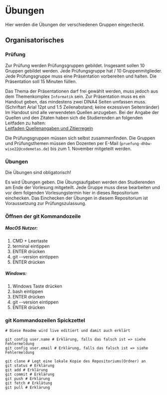 # Übungen
Hier werden die Übungen der verschiedenen Gruppen eingecheckt.

## Organisatorisches

### Prüfung

Zur Prüfung werden Prüfungsgruppen gebildet. Insgesamt sollen 10 Gruppen gebildet werden.
Jede Prüfungsgruppe hat <Anzahl der Studierenden> / 10 Gruppenmitglieder.
Jede Prüfungsgruppe muss eine Präsentation vorbereiten und halten. Die Präsentation soll
15 Minuten füllen.

Das Thema der Präsentationen darf frei gewählt werden, muss jedoch aus dem Themenkomplex `Informatik` sein.
Zur Präsentation muss es ein Handout geben, das mindestens zwei DINA4 Seiten umfassen muss. (Schriftart Arial 12pt und 1.5 Zeilenabstand; keine exzessiven Seitenränder) 
Im Handout sind alle verwendeten Quellen anzugeben.
Bei der Angabe der Quellen und den Zitaten haben sich die Studierenden an folgenden Leitfaden zu halten:  
[Leitfaden Quellenangaben und Zitierregeln](https://www.zhl.dhbw.de/fileadmin/user_upload/CAS-ZHL/Hochschuldidaktik/Schriftenreihe_DUAL/Leitfaden_Zitation.pdf)

Die Prüfungsgruppen müssen sich selbst zusammenfinden. Die Gruppen und Prüfungsthemen müssen den Dozenten per E-Mail (`pruefung-dhbw-wise22@codemetas.de`) bis zum 1. November mitgeteilt werden.

### Übungen 

Die Übungen sind obligatorisch!

Es wird Übungen geben. Die Übungsaufgaben werden den Studierenden am Ende der Vorlesung mitgeteilt.
Jede Gruppe muss diese bearbeiten und vor dem folgenden Vorlesungstermin hier in dieses Repositorium einchecken.
Das Einchecken der Übungen in diesem Repositorium ist Voraussetzung zur Prüfungszulassung.

### Öffnen der git Kommandozeile

##### MacOS Nutzer:

1. CMD + Leertaste
2. terminal eintippen
3. ENTER drücken
4. git --version eintippen
5. ENTER drücken


##### Windows:

1. Windows Taste drücken
2. bash eintippen
3. ENTER drücken
4. git --version eintippen
5. ENTER drücken

### git Kommandozeilen Spickzettel

```shell
# Diese Readme wird live editiert und damit auch erklärt

git config user.name # Erklärung, falls das falsch ist => siehe Fehlermeldung
git config user.email # Erklärung, falls das falsch ist => siehe Fehlermeldung

git clone # Legt eine lokale Kopie des Repositoriums(Ordner) an
git status # Erklärung
git add # Erklärung
git commit # Erklärung
git push # Erklärung
git fetch # Erklätung
git pull # Erklärung
```
